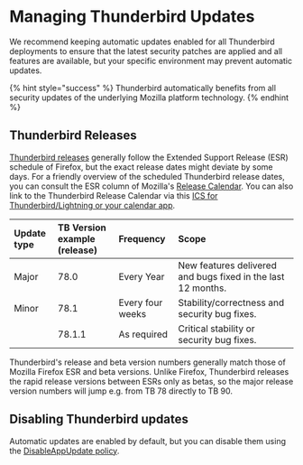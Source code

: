 # Managing Thunderbird Updates

We recommend keeping automatic updates enabled for all Thunderbird deployments to ensure that the latest security patches are applied and all features are available, but your specific environment may prevent automatic updates.

{% hint style="success" %}
Thunderbird automatically benefits from all security updates of the underlying Mozilla platform technology.
{% endhint %}

## Thunderbird Releases

[Thunderbird releases](https://www.thunderbird.net/en-US/thunderbird/releases/) generally follow the Extended Support Release \(ESR\) schedule of Firefox, but the exact release dates might deviate by some days.  For a friendly overview of the scheduled Thunderbird release dates, you can consult the ESR column of Mozilla's [Release Calendar](https://wiki.mozilla.org/Release_Management/Calendar). You can also link to the  Thunderbird Release Calendar via this [ICS for Thunderbird/Lightning or your calendar app](https://www.google.com/calendar/ical/mozilla.com_2d37383433353432352d3939%40resource.calendar.google.com/public/basic.ics).

| Update type | TB Version example \(release\) | Frequency | Scope |
| :--- | :--- | :--- | :--- |
| Major | 78.0 | Every Year | New features delivered and bugs fixed in the last 12 months. |
| Minor | 78.1 | Every four weeks | Stability/correctness and security bug fixes. |
|  | 78.1.1 | As required | Critical stability or security bug fixes. |

Thunderbird's release and beta version numbers generally match those of Mozilla Firefox ESR and beta versions. Unlike Firefox, Thunderbird releases the rapid release versions between ESRs only as betas, so the major release version numbers will jump e.g. from TB 78 directly to TB 90.

## Disabling Thunderbird updates

Automatic updates are enabled by default, but you can disable them using the [DisableAppUpdate policy](https://github.com/thundernest/policy-templates/blob/master/README.md#disableappupdate).

